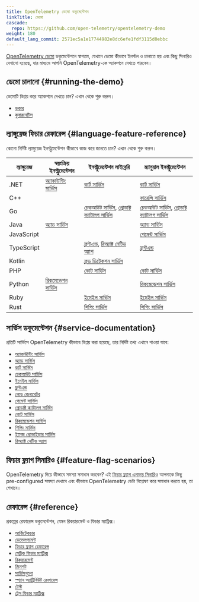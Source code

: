 ```yaml
---
title: OpenTelemetry ডেমো ডকুমেন্টেশন
linkTitle: ডেমো
cascade:
  repo: https://github.com/open-telemetry/opentelemetry-demo
weight: 180
default_lang_commit: 2571ec5a1e17744982e8dc6efe1fdf3115d0ebbc
---
```


[OpenTelemetry ডেমো](/ecosystem/demo/) ডকুমেন্টেশনে স্বাগতম, যেখানে ডেমো কীভাবে ইনস্টল ও চালাতে হয় এবং কিছু সিনারিও দেখানো হয়েছে, যার মাধ্যমে আপনি OpenTelemetry-কে অ্যাকশনে দেখতে পারবেন।

## ডেমো চালানো {#running-the-demo}

ডেমোটি ডিপ্লয় করে অ্যাকশনে দেখতে চান? এখান থেকে শুরু করুন।

- [ডকার](docker-deployment/)
- [কুবারনেটিস](kubernetes-deployment/)

## ল্যাঙ্গুয়েজ ফিচার রেফারেন্স {#language-feature-reference}

কোনো নির্দিষ্ট ল্যাঙ্গুয়েজ ইনস্ট্রুমেন্টেশন কীভাবে কাজ করে জানতে চান? এখান থেকে শুরু করুন।

| ল্যাঙ্গুয়েজ        | স্বয়ংক্রিয় ইনস্ট্রুমেন্টেশন                        | ইনস্ট্রুমেন্টেশন লাইব্রেরি                                                                  | ম্যানুয়াল ইনস্ট্রুমেন্টেশন                                                                 |
| ----------- | ---------------------------------------------------- | ------------------------------------------------------------------------------------------ | -------------------------------------------------------------------------------------------- |
| .NET        | [অ্যাকাউন্টিং সার্ভিস](services/accounting/)         | [কার্ট সার্ভিস](services/cart/)                                                             | [কার্ট সার্ভিস](services/cart/)                                                               |
| C++         |                                                      |                                                                                            | [কারেন্সি সার্ভিস](services/currency/)                                                       |
| Go          |                                                      | [চেকআউট সার্ভিস](services/checkout/), [প্রোডাক্ট ক্যাটালগ সার্ভিস](services/product-catalog/) | [চেকআউট সার্ভিস](services/checkout/), [প্রোডাক্ট ক্যাটালগ সার্ভিস](services/product-catalog/) |
| Java        | [অ্যাড সার্ভিস](services/ad/)                        |                                                                                            | [অ্যাড সার্ভিস](services/ad/)                                                                 |
| JavaScript  |                                                      |                                                                                            | [পেমেন্ট সার্ভিস](services/payment/)                                                         |
| TypeScript  |                                                      | [ফ্রন্টএন্ড](services/frontend/), [রিঅ্যাক্ট নেটিভ অ্যাপ](services/react-native-app/)       | [ফ্রন্টএন্ড](services/frontend/)                                                             |
| Kotlin      |                                                      | [ফ্রড ডিটেকশন সার্ভিস](services/fraud-detection/)                                           |                                                                                              |
| PHP         |                                                      | [কোট সার্ভিস](services/quote/)                                                              | [কোট সার্ভিস](services/quote/)                                                               |
| Python      | [রিকমেন্ডেশন সার্ভিস](services/recommendation/)      |                                                                                            | [রিকমেন্ডেশন সার্ভিস](services/recommendation/)                                             |
| Ruby        |                                                      | [ইমেইল সার্ভিস](services/email/)                                                           | [ইমেইল সার্ভিস](services/email/)                                                             |
| Rust        |                                                      | [শিপিং সার্ভিস](services/shipping/)                                                         | [শিপিং সার্ভিস](services/shipping/)                                                          |

## সার্ভিস ডকুমেন্টেশন {#service-documentation}

প্রতিটি সার্ভিসে OpenTelemetry কীভাবে ডিপ্লয় করা হয়েছে, তার নির্দিষ্ট তথ্য এখানে পাওয়া যাবে:

- [অ্যাকাউন্টিং সার্ভিস](services/accounting/)
- [অ্যাড সার্ভিস](services/ad/)
- [কার্ট সার্ভিস](services/cart/)
- [চেকআউট সার্ভিস](services/checkout/)
- [ইমেইল সার্ভিস](services/email/)
- [ফ্রন্টএন্ড](services/frontend/)
- [লোড জেনারেটর](services/load-generator/)
- [পেমেন্ট সার্ভিস](services/payment/)
- [প্রোডাক্ট ক্যাটালগ সার্ভিস](services/product-catalog/)
- [কোট সার্ভিস](services/quote/)
- [রিকমেন্ডেশন সার্ভিস](services/recommendation/)
- [শিপিং সার্ভিস](services/shipping/)
- [ইমেজ প্রোভাইডার সার্ভিস](services/image-provider/)
- [রিঅ্যাক্ট নেটিভ অ্যাপ](services/react-native-app/)

## ফিচার ফ্ল্যাগ সিনারিও {#feature-flag-scenarios}

OpenTelemetry দিয়ে কীভাবে সমস্যা সমাধান করবেন? এই [ফিচার ফ্ল্যাগ এনাবল্ড সিনারিও](feature-flags/) আপনাকে কিছু pre-configured সমস্যা দেখাবে এবং কীভাবে OpenTelemetry ডেটা বিশ্লেষণ করে সমাধান করতে হয়, তা শেখাবে।

## রেফারেন্স {#reference}

প্রকল্পের রেফারেন্স ডকুমেন্টেশন, যেমন রিকয়ারমেন্ট ও ফিচার ম্যাট্রিক্স।

- [আর্কিটেকচার](architecture/)
- [ডেভেলপমেন্ট](development/)
- [ফিচার ফ্ল্যাগ রেফারেন্স](feature-flags/)
- [মেট্রিক ফিচার ম্যাট্রিক্স](telemetry-features/metric-coverage/)
- [রিকয়ারমেন্ট](./requirements/)
- [স্ক্রিনশট](screenshots/)
- [সার্ভিসগুলো](services/)
- [স্প্যান অ্যাট্রিবিউট রেফারেন্স](telemetry-features/manual-span-attributes/)
- [টেস্ট](tests/)
- [ট্রেস ফিচার ম্যাট্রিক্স](telemetry-features/trace-coverage/)

